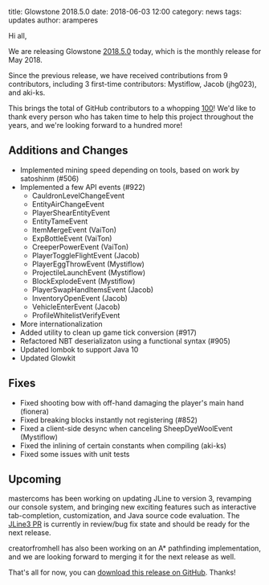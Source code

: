 title: Glowstone 2018.5.0
date: 2018-06-03 12:00
category: news
tags: updates
author: aramperes

Hi all,

We are releasing Glowstone [2018.5.0](https://github.com/GlowstoneMC/Glowstone/releases/tag/2018.5.0) today,
which is the monthly release for May 2018.

Since the previous release, we have received contributions from 9 contributors,
including 3 first-time contributors: Mystiflow, Jacob (jhg023), and aki-ks.

This brings the total of GitHub contributors to a whopping [100](https://github.com/GlowstoneMC/Glowstone/graphs/contributors)! We'd like to thank every person who has taken time to
help this project throughout the years, and we're looking forward to a hundred more!

## Additions and Changes

- Implemented mining speed depending on tools, based on work by satoshinm (#506)
- Implemented a few API events (#922)
  - CauldronLevelChangeEvent
  - EntityAirChangeEvent
  - PlayerShearEntityEvent
  - EntityTameEvent
  - ItemMergeEvent (VaiTon)
  - ExpBottleEvent (VaiTon)
  - CreeperPowerEvent (VaiTon)
  - PlayerToggleFlightEvent (Jacob)
  - PlayerEggThrowEvent (Mystiflow)
  - ProjectileLaunchEvent (Mystiflow)
  - BlockExplodeEvent (Mystiflow)
  - PlayerSwapHandItemsEvent (Jacob)
  - InventoryOpenEvent (Jacob)
  - VehicleEnterEvent (Jacob)
  - ProfileWhitelistVerifyEvent
- More internationalization
- Added utility to clean up game tick conversion (#917)
- Refactored NBT deserializaton using a functional syntax (#905)
- Updated lombok to support Java 10
- Updated Glowkit


## Fixes

- Fixed shooting bow with off-hand damaging the player's main hand (fionera)
- Fixed breaking blocks instantly not registering (#852)
- Fixed a client-side desync when canceling SheepDyeWoolEvent (Mystiflow)
- Fixed the inlining of certain constants when compiling (aki-ks)
- Fixed some issues with unit tests

## Upcoming

mastercoms has been working on updating JLine to version 3, revamping our console system, and bringing new exciting features such as interactive tab-completion, customization, and Java source code evaluation. The [JLine3 PR](https://github.com/GlowstoneMC/Glowstone/pull/935) is currently in review/bug fix state and should be ready for the next release.

creatorfromhell has also been working on an A\* pathfinding implementation, and we are looking forward to merging it for the next release as well.

That's all for now, you can [download this release on GitHub](https://github.com/GlowstoneMC/Glowstone/releases/tag/2018.5.0). Thanks!
